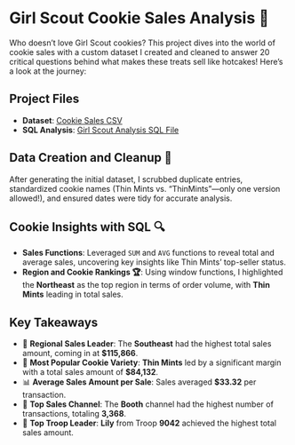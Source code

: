 # Girl Scout Cookie Sales Analysis 🍪

Who doesn’t love Girl Scout cookies? This project dives into the world of cookie sales with a custom dataset I created and cleaned to answer 20 critical questions behind what makes these treats sell like hotcakes! Here’s a look at the journey:

## Project Files
- **Dataset**: [Cookie Sales CSV](https://github.com/Meccamarshall/DataAnalytics/blob/main/Girl%20Scout%20Project/Cookie_sales.csv)
- **SQL Analysis**: [Girl Scout Analysis SQL File](https://github.com/Meccamarshall/DataAnalytics/blob/main/Girl%20Scout%20Project/SQL)

## Data Creation and Cleanup 🧹
After generating the initial dataset, I scrubbed duplicate entries, standardized cookie names (Thin Mints vs. “ThinMints”—only one version allowed!), and ensured dates were tidy for accurate analysis.

## Cookie Insights with SQL 🔍

- **Sales Functions**: Leveraged `SUM` and `AVG` functions to reveal total and average sales, uncovering key insights like Thin Mints’ top-seller status.
- **Region and Cookie Rankings 🏆**: Using window functions, I highlighted the **Northeast** as the top region in terms of order volume, with **Thin Mints** leading in total sales.

## Key Takeaways

- 🍫 **Regional Sales Leader**: The **Southeast** had the highest total sales amount, coming in at **$115,866**.
- 🍪 **Most Popular Cookie Variety**: **Thin Mints** led by a significant margin with a total sales amount of **$84,132**.
- 📊 **Average Sales Amount per Sale**: Sales averaged **$33.32** per transaction.
- 🏪 **Top Sales Channel**: The **Booth** channel had the highest number of transactions, totaling **3,368**.
- 🌟 **Top Troop Leader**: **Lily** from Troop **9042** achieved the highest total sales amount.

